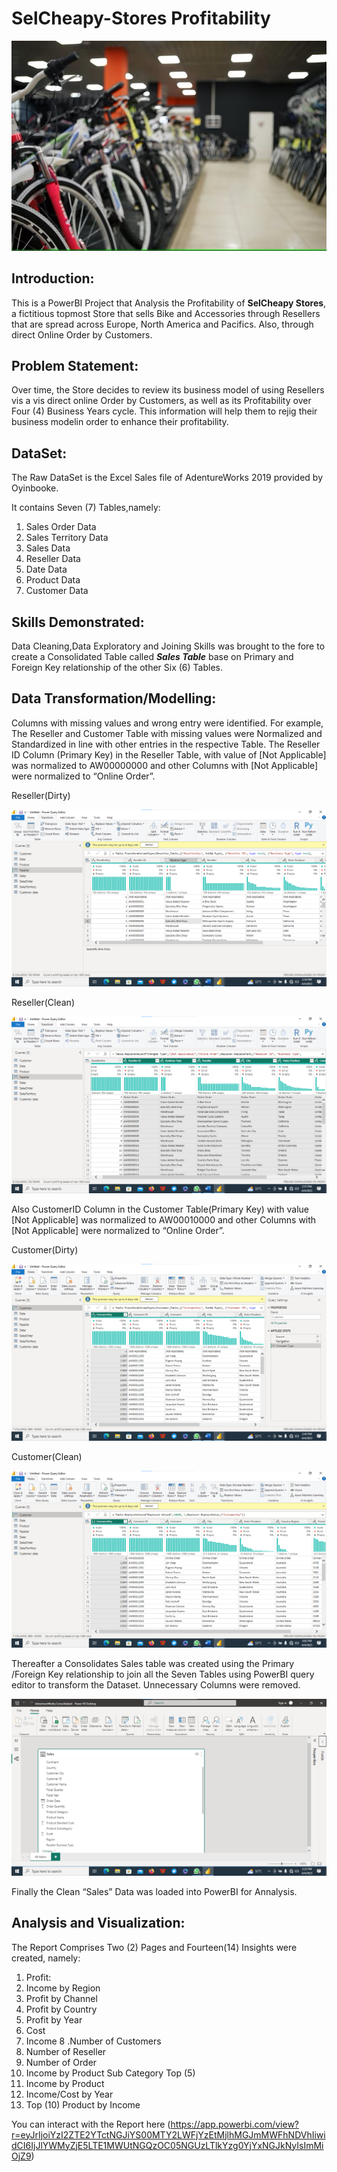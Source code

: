# SelCheapy-Stores Profitability

![](SelCheapy_Stores.jpg)

## Introduction:
This is a PowerBI Project that Analysis the Profitability of **SelCheapy Stores**, a fictitious topmost Store that sells Bike and Accessories through Resellers that are spread across Europe, North America and Pacifics. Also, through direct Online Order by Customers.

## Problem Statement:
Over time, the Store decides to review its business model of using Resellers vis a vis direct online Order by Customers, as well as its Profitability over Four (4) Business Years cycle. This information will help them to rejig their business modelin order to enhance their profitability.

## DataSet:
The Raw DataSet is the Excel Sales file of  AdentureWorks 2019 provided by Oyinbooke.

It contains Seven (7) Tables,namely:
1.  Sales Order Data
2.  Sales Territory Data
3.  Sales Data
4.  Reseller Data
5.  Date Data
6.  Product Data
7.  Customer Data

## Skills Demonstrated:
Data Cleaning,Data Exploratory and Joining Skills was brought to the fore to create a Consolidated Table called **_Sales Table_** base on Primary and Foreign Key relationship of the other Six (6) Tables.

## Data Transformation/Modelling:
Columns with missing values and wrong entry were identified. For example, The Reseller and Customer Table with missing values were Normalized and Standardized in line with other entries in the respective Table.
The Reseller ID Column (Primary Key) in the Reseller Table, with value of [Not Applicable] was normalized to AW00000000 and other Columns with [Not Applicable] were normalized to “Online Order”.

Reseller(Dirty) 

![](Reseller_Table_Dirty.png)

Reseller(Clean)

![](Reseller_Cleaned.png)

Also  CustomerID Column  in the Customer Table(Primary Key) with value [Not Applicable] was normalized to AW00010000 and other Columns with [Not Applicable] were
normalized to “Online Order”.

Customer(Dirty)

![](Customer_Table_Dirty.png) 

Customer(Clean)

![](Customer_Table_Cleaned.png) 

Thereafter a Consolidates Sales table was created using the Primary /Foreign Key relationship to join all the Seven Tables using PowerBI query editor to transform the Dataset. Unnecessary Columns were removed.

![](Model_After_Joining.png)


Finally the Clean “Sales” Data was loaded into PowerBI for Annalysis.

## Analysis and Visualization:
The Report Comprises Two (2) Pages and Fourteen(14) Insights were created, namely:
1. Profit: 
2. Income by Region
3. Profit by Channel
4. Profit by Country
5. Profit by Year
6. Cost
7. Income
8 .Number of Customers
9. Number of Reseller
10. Number of Order
11. Income by Product Sub Category Top (5)
12. Income by Product
13. Income/Cost by Year
14. Top (10) Product by Income

You can interact with the Report here (https://app.powerbi.com/view?r=eyJrIjoiYzI2ZTE2YTctNGJiYS00MTY2LWFjYzEtMjlhMGJmMWFhNDVhIiwidCI6IjJlYWMyZjE5LTE1MWUtNGQzOC05NGUzLTlkYzg0YjYxNGJkNyIsImMiOjZ9)


